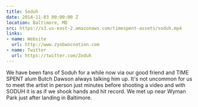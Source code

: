 ```yaml
---
title: Soduh
date: 2014-11-03 00:00:00 Z
location: Baltimore, MD
src: https://s3.us-east-2.amazonaws.com/timespent-assets/soduh.mp4
links:
- name: Website
  url: http://www.zyobwocnation.com
- name: Twitter
  url: https://twitter.com/Zoduh
---
```


We have been fans of Soduh for a while now via our good friend and TIME SPENT alum Butch Dawson always talking him up. It's not uncommon for us to meet the artist in person just minutes before shooting a video and with SODUH it is as if we shook hands and hit record. We met up near Wyman Park just after landing in Baltimore.
